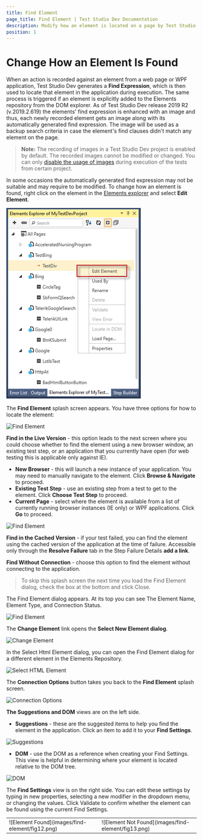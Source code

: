 ```yaml
---
title: Find Element
page_title: Find Element | Test Studio Dev Documentation
description: Modify how an element is located on a page by Test Studio Dev. 
position: 1
---
```

# Change How an Element Is Found

When an action is recorded against an element from a web page or WPF application, Test Studio Dev generates a **Find Expression**, which is then used to locate that element in the application during execution. The same process is triggered if an element is explicitly added to the Elements repository from the DOM explorer. As of Test Studio Dev release 2019 R2 (v.2019.2.619) the elements' find expression is enhanced with an image and thus, each newly recorded element gets an image along with its automatically generated find expression. The image will be used as a backup search criteria in case the element's find clauses didn't match any element on the page.

> **Note:** The recording of images in a Test Studio Dev project is enabled by default. The recorded images cannot be modified or changed. You can only <a href="/features/project-settings/element-images" target="_blank">disable the usage of images</a> during execution of the tests from certain project.

In some occasions the automatically generated find expression may not be suitable and may require to be modified. To change how an element is found, right click on the element in the <a href="/features/elements-explorer/overview" target="_blank">Elements explorer</a> and select **Edit Element**.

![Edit Element VS](images/find-element/fig1.png)

The **Find Element** splash screen appears. You have three options for how to locate the element:

![Find Element](images/find-element/fig4.png)

**Find in the Live Version** - this option leads to the next screen where you could choose whether to find the element using a new browser window, an existing test step, or an application that you currently have open (for web testing this is applicable only against IE). 

- **New Browser** - this will launch a new instance of your application. You may need to manually navigate to the element. Click **Browse & Navigate** to proceed.
- **Existing Test Step** - use an existing step from a test to get to the element. Click **Choose Test Step** to proceed.
- **Current Page** - select where the element is available from a list of currently running browser instances (IE only) or WPF applications. Click **Go** to proceed.

![Find Element](images/find-element/fig5.png)

**Find in the Cached Version** - if your test failed, you can find the element using the cached version of the application at the time of failure. Accessible only through the **Resolve Failure** tab in the Step Failure Details __add a link__.

**Find Without Connection** - choose this option to find the element without connecting to the application.

> To skip this splash screen the next time you load the Find Element dialog, check the box at the bottom and click Close.

The <a name="find-element">Find Element</a> dialog appears. At its top you can see The Element Name, Element Type, and Connection Status.

![Find Element](images/find-element/fig6.png)

The **Change Element** link opens the **Select New Element dialog**.

![Change Element](images/find-element/fig7.png)

In the Select Html Element dialog, you can open the Find Element dialog for a different element in the Elements Repository.

![Select HTML Element](images/find-element/fig8.png)

The **Connection Options** button takes you back to the **Find Element** splash screen.

![Connection Options](images/find-element/fig9.png)

**The Suggestions and DOM** views are on the left side.

- **Suggestions** - these are the suggested items to help you find the element in the application. Click an item to add it to your **Find Settings**. 

![Suggestions](images/find-element/fig10.png)

- **DOM** - use the DOM as a reference when creating your Find Settings. This view is helpful in determining where your element is located relative to the DOM tree. 

![DOM](images/find-element/fig11.png)

The **Find Settings** view is on the right side. You can edit these settings by typing in new properties, selecting a new modifier in the dropdown menu, or changing the values. Click Validate to confirm whether the element can be found using the current Find Settings.

<table id="no-table">
<tr>
<td>![Element Found](images/find-element/fig12.png)</td>
<td>![Element Not Found](images/find-element/fig13.png)</td>
</tr>
<table>